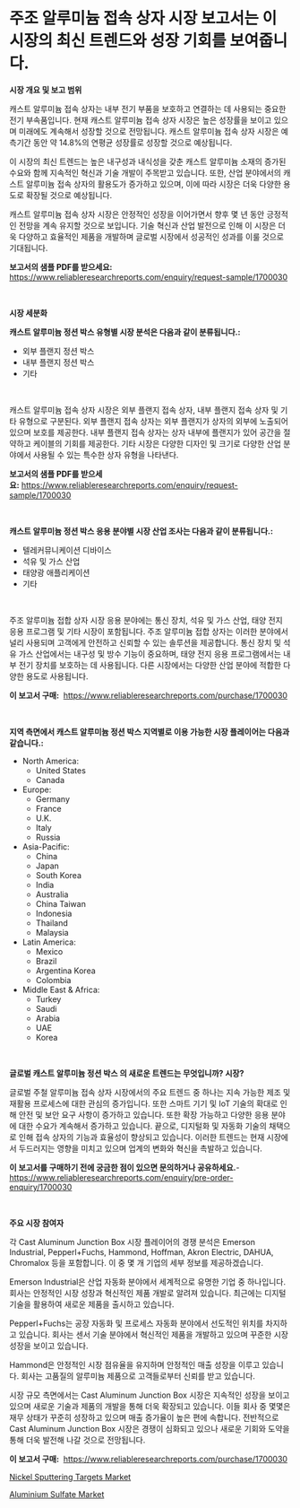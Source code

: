 <p><h1>주조 알루미늄 접속 상자 시장 보고서는 이 시장의 최신 트렌드와 성장 기회를 보여줍니다.</h1></p><p><strong>시장 개요 및 보고 범위</strong></p>
<p><p>캐스트 알루미늄 접속 상자는 내부 전기 부품을 보호하고 연결하는 데 사용되는 중요한 전기 부속품입니다. 현재 캐스트 알루미늄 접속 상자 시장은 높은 성장률을 보이고 있으며 미래에도 계속해서 성장할 것으로 전망됩니다. 캐스트 알루미늄 접속 상자 시장은 예측기간 동안 약 14.8%의 연평균 성장률로 성장할 것으로 예상됩니다. </p><p>이 시장의 최신 트렌드는 높은 내구성과 내식성을 갖춘 캐스트 알루미늄 소재의 증가된 수요와 함께 지속적인 혁신과 기술 개발이 주목받고 있습니다. 또한, 산업 분야에서의 캐스트 알루미늄 접속 상자의 활용도가 증가하고 있으며, 이에 따라 시장은 더욱 다양한 용도로 확장될 것으로 예상됩니다.</p><p>캐스트 알루미늄 접속 상자 시장은 안정적인 성장을 이어가면서 향후 몇 년 동안 긍정적인 전망을 계속 유지할 것으로 보입니다. 기술 혁신과 산업 발전으로 인해 이 시장은 더욱 다양하고 효율적인 제품을 개발하며 글로벌 시장에서 성공적인 성과를 이룰 것으로 기대됩니다.</p></p>
<p><strong>보고서의 샘플 PDF를 받으세요:</strong> <a href="https://www.reliableresearchreports.com/enquiry/request-sample/1700030">https://www.reliableresearchreports.com/enquiry/request-sample/1700030</a></p>
<p>&nbsp;</p>
<p><strong>시장 세분화</strong></p>
<p><strong>캐스트 알루미늄 정션 박스 유형별 시장 분석은 다음과 같이 분류됩니다.:</strong></p>
<p><ul><li>외부 플랜지 정션 박스</li><li>내부 플랜지 정션 박스</li><li>기타</li></ul></p>
<p>&nbsp;</p>
<p><p>캐스트 알루미늄 접속 상자 시장은 외부 플랜지 접속 상자, 내부 플랜지 접속 상자 및 기타 유형으로 구분된다. 외부 플랜지 접속 상자는 외부 플랜지가 상자의 외부에 노출되어 있으며 보호를 제공한다. 내부 플랜지 접속 상자는 상자 내부에 플랜지가 있어 공간을 절약하고 케이블의 기회를 제공한다. 기타 시장은 다양한 디자인 및 크기로 다양한 산업 분야에서 사용될 수 있는 특수한 상자 유형을 나타낸다.</p></p>
<p><strong>보고서의 샘플 PDF를 받으세요:</strong>&nbsp;<a href="https://www.reliableresearchreports.com/enquiry/request-sample/1700030">https://www.reliableresearchreports.com/enquiry/request-sample/1700030</a></p>
<p>&nbsp;</p>
<p><strong> 캐스트 알루미늄 정션 박스 응용 분야별 시장 산업 조사는 다음과 같이 분류됩니다.:</strong></p>
<p><ul><li>텔레커뮤니케이션 디바이스</li><li>석유 및 가스 산업</li><li>태양광 애플리케이션</li><li>기타</li></ul></p>
<p>&nbsp;</p>
<p><p>주조 알루미늄 접합 상자 시장 응용 분야에는 통신 장치, 석유 및 가스 산업, 태양 전지 응용 프로그램 및 기타 시장이 포함됩니다. 주조 알루미늄 접합 상자는 이러한 분야에서 널리 사용되며 고객에게 안전하고 신뢰할 수 있는 솔루션을 제공합니다. 통신 장치 및 석유 가스 산업에서는 내구성 및 방수 기능이 중요하며, 태양 전지 응용 프로그램에서는 내부 전기 장치를 보호하는 데 사용됩니다. 다른 시장에서는 다양한 산업 분야에 적합한 다양한 용도로 사용됩니다.</p></p>
<p><strong>이 보고서 구매:</strong>&nbsp; <a href="https://www.reliableresearchreports.com/purchase/1700030">https://www.reliableresearchreports.com/purchase/1700030</a></p>
<p>&nbsp;</p>
<p><strong>지역 측면에서 캐스트 알루미늄 정션 박스 지역별로 이용 가능한 시장 플레이어는 다음과 같습니다.:</strong></p>
<p><ul>
    <li>
        North America:
        <ul>
            <li>United States</li>
            <li>Canada</li>
        </ul>
    </li>
    <li>
        Europe:
        <ul>
            <li>Germany</li>
            <li>France</li>
            <li>U.K.</li>
            <li>Italy</li>
            <li>Russia</li>
        </ul>
    </li>
    <li>
        Asia-Pacific:
        <ul>
            <li>China</li>
            <li>Japan</li>
            <li>South Korea</li>
            <li>India</li>
            <li>Australia</li>
            <li>China Taiwan</li>
            <li>Indonesia</li>
            <li>Thailand</li>
            <li>Malaysia</li>
        </ul>
    </li>
    <li>
        Latin America:
        <ul>
            <li>Mexico</li>
            <li>Brazil</li>
            <li>Argentina Korea</li>
            <li>Colombia</li>
        </ul>
    </li>
    <li>
        Middle East & Africa:
        <ul>
            <li>Turkey</li>
            <li>Saudi</li>
            <li>Arabia</li>
            <li>UAE</li>
            <li>Korea</li>
        </ul>
    </li>
    </ul></p>
<p>&nbsp;</p>
<p><strong>글로벌 캐스트 알루미늄 정션 박스 의 새로운 트렌드는 무엇입니까? 시장?</strong></p>
<p><p>글로벌 주철 알루미늄 접속 상자 시장에서의 주요 트렌드 중 하나는 지속 가능한 제조 및 재활용 프로세스에 대한 관심의 증가입니다. 또한 스마트 기기 및 IoT 기술의 확대로 인해 안전 및 보안 요구 사항이 증가하고 있습니다. 또한 확장 가능하고 다양한 응용 분야에 대한 수요가 계속해서 증가하고 있습니다. 끝으로, 디지털화 및 자동화 기술의 채택으로 인해 접속 상자의 기능과 효율성이 향상되고 있습니다. 이러한 트렌드는 현재 시장에서 두드러지는 영향을 미치고 있으며 업계의 변화와 혁신을 촉발하고 있습니다.</p></p>
<p><strong>이 보고서를 구매하기 전에 궁금한 점이 있으면 문의하거나 공유하세요.</strong>- <a href="https://www.reliableresearchreports.com/enquiry/pre-order-enquiry/1700030">https://www.reliableresearchreports.com/enquiry/pre-order-enquiry/1700030</a></p>
<p>&nbsp;</p>
<p><strong>주요 시장 참여자</strong></p>
<p><p>각 Cast Aluminum Junction Box 시장 플레이어의 경쟁 분석은 Emerson Industrial, Pepperl+Fuchs, Hammond, Hoffman, Akron Electric, DAHUA, Chromalox 등을 포함합니다. 이 중 몇 개 기업의 세부 정보를 제공하겠습니다.</p><p>Emerson Industrial은 산업 자동화 분야에서 세계적으로 유명한 기업 중 하나입니다. 회사는 안정적인 시장 성장과 혁신적인 제품 개발로 알려져 있습니다. 최근에는 디지털 기술을 활용하여 새로운 제품을 출시하고 있습니다.</p><p>Pepperl+Fuchs는 공장 자동화 및 프로세스 자동화 분야에서 선도적인 위치를 차지하고 있습니다. 회사는 센서 기술 분야에서 혁신적인 제품을 개발하고 있으며 꾸준한 시장 성장을 보이고 있습니다.</p><p>Hammond은 안정적인 시장 점유율을 유지하며 안정적인 매출 성장을 이루고 있습니다. 회사는 고품질의 알루미늄 제품으로 고객들로부터 신뢰를 받고 있습니다.</p><p>시장 규모 측면에서는 Cast Aluminum Junction Box 시장은 지속적인 성장을 보이고 있으며 새로운 기술과 제품의 개발을 통해 더욱 확장되고 있습니다. 이들 회사 중 몇몇은 재무 상태가 꾸준히 성장하고 있으며 매출 증가율이 높은 편에 속합니다. 전반적으로 Cast Aluminum Junction Box 시장은 경쟁이 심화되고 있으나 새로운 기회와 도약을 통해 더욱 발전해 나갈 것으로 전망됩니다.</p></p>
<p><strong>이 보고서 구매:</strong>&nbsp;&nbsp;<a href="https://www.reliableresearchreports.com/purchase/1700030">https://www.reliableresearchreports.com/purchase/1700030</a></p>
<p><p><a href="https://butternut-bug-553.notion.site/Nickel-Sputtering-Targets-Market-Size-Growth-Outlook-from-2024-to-2031-projecting-at-Market-s-Tren-d3e07f3aa21344e089db16d9e7d160d0">Nickel Sputtering Targets Market</a></p><p><a href="https://github.com/Glendatilghmankmgz0rbhwpy/Market-Research-Report-List-1/blob/main/aluminium-sulfate-market.md">Aluminium Sulfate Market</a></p></p>
